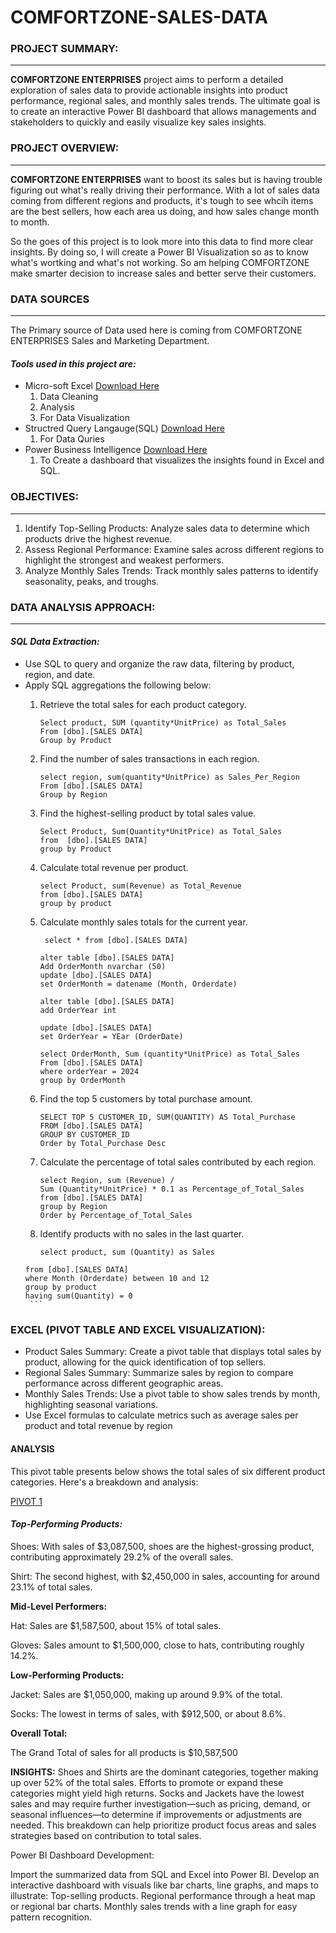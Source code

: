 # COMFORTZONE-SALES-DATA

### **PROJECT SUMMARY:**
____________
**COMFORTZONE ENTERPRISES** project aims to perform a detailed exploration of sales data to provide actionable insights into product performance, regional sales, and monthly sales trends. The ultimate goal is to create an interactive Power BI dashboard that allows managements and stakeholders to quickly and easily visualize key sales insights.

### **PROJECT OVERVIEW:**
________________
**COMFORTZONE ENTERPRISES** want to boost its sales but is having trouble figuring out what's really driving their performance. With a lot of sales data coming from different regions and products, it's tough to see whcih items are the best sellers, how each area us doing, and how sales change month to month. 

So the goes of this project is to look more into this data to find more clear insights. By doing so, I will create a Power BI Visualization so as to know what's wortking and what's not working. So am helping COMFORTZONE make smarter decision to increase sales and better serve their customers. 

### **DATA SOURCES**
______________
The Primary source of Data used here is coming from COMFORTZONE ENTERPRISES Sales and Marketing Department.  

#### ***Tools used in this project are:***
- Micro-soft Excel [Download Here](http://www.microsoft.com)
  1. Data Cleaning
  2. Analysis
  3. For Data Visualization
- Structred Query Langauge(SQL) [Download Here](https://www.mircosoft.com)
  1. For Data Quries  
- Power Business Intelligence [Download Here](https://www.mircosoft.com)
  1. To Create a dashboard that visualizes the insights found in Excel and SQL.

### **OBJECTIVES:**
________________
1. Identify Top-Selling Products: Analyze sales data to determine which products drive the highest revenue.
2. Assess Regional Performance: Examine sales across different regions to highlight the strongest and weakest performers.
3. Analyze Monthly Sales Trends: Track monthly sales patterns to identify seasonality, peaks, and troughs.

### **DATA ANALYSIS APPROACH:**
_______________
#### ***SQL Data Extraction:***
- Use SQL to query and organize the raw data, filtering by product, region, and date.
- Apply SQL aggregations the following below:
   1. Retrieve the total sales for each product category.
      ```
      Select product, SUM (quantity*UnitPrice) as Total_Sales
      From [dbo].[SALES DATA]
      Group by Product
      ```
   2. Find the number of sales transactions in each region.
      
      ```
      select region, sum(quantity*UnitPrice) as Sales_Per_Region
      From [dbo].[SALES DATA]
      Group by Region
      ```
   3. Find the highest-selling product by total sales value.
      ```
      Select Product, Sum(Quantity*UnitPrice) as Total_Sales
      from  [dbo].[SALES DATA]
      group by Product
      ```
   4. Calculate total revenue per product.
        ```
       select Product, sum(Revenue) as Total_Revenue
      from [dbo].[SALES DATA]
      group by product
      ```
   5. Calculate monthly sales totals for the current year.
      ```
       select * from [dbo].[SALES DATA]

      alter table [dbo].[SALES DATA]
      Add OrderMonth nvarchar (50)
      update [dbo].[SALES DATA]
      set OrderMonth = datename (Month, Orderdate)

      alter table [dbo].[SALES DATA]
      add OrderYear int
      
      update [dbo].[SALES DATA]
      set OrderYear = YEar (OrderDate)
      
      select OrderMonth, Sum (quantity*UnitPrice) as Total_Sales 
      From [dbo].[SALES DATA]
      where orderYear = 2024
      group by OrderMonth
      ```
   6. Find the top 5 customers by total purchase amount.
      ```
      SELECT TOP 5 CUSTOMER_ID, SUM(QUANTITY) AS Total_Purchase
      FROM [dbo].[SALES DATA]
      GROUP BY CUSTOMER_ID  
      Order by Total_Purchase Desc
      ``` 
   7. Calculate the percentage of total sales contributed by each region.
      ```
      select Region, sum (Revenue) /
      Sum (Quantity*UnitPrice) * 0.1 as Percentage_of_Total_Sales
      from [dbo].[SALES DATA]
      group by Region
      Order by Percentage_of_Total_Sales
      ```
    8. Identify products with no sales in the last quarter.
       ```
       select product, sum (Quantity) as Sales
      from [dbo].[SALES DATA]
      where Month (Orderdate) between 10 and 12 
      group by product 
      having sum(Quantity) = 0 
       ```

### **EXCEL (PIVOT TABLE AND EXCEL VISUALIZATION):**
- Product Sales Summary: Create a pivot table that displays total sales by product, allowing for the quick identification of top sellers.
- Regional Sales Summary: Summarize sales by region to compare performance across different geographic areas.
- Monthly Sales Trends: Use a pivot table to show sales trends by month, highlighting seasonal variations.
- Use Excel formulas to calculate metrics such as average sales per product and 
  total revenue by region

#### **ANALYSIS**
This pivot table presents below shows the total sales of six different product categories. Here's a breakdown and analysis:

[PIVOT 1](https://github.com/user-attachments/assets/04989b16-d5ab-47ea-8f48-566b2f24be0c)

#### ***Top-Performing Products:***
Shoes: With sales of $3,087,500, shoes are the highest-grossing product, contributing approximately 29.2% of the overall sales.

Shirt: The second highest, with $2,450,000 in sales, accounting for around 23.1% of total sales.

**Mid-Level Performers:**

Hat: Sales are $1,587,500, about 15% of total sales.

Gloves: Sales amount to $1,500,000, close to hats, contributing roughly 14.2%.

**Low-Performing Products:**

Jacket: Sales are $1,050,000, making up around 9.9% of the total.

Socks: The lowest in terms of sales, with $912,500, or about 8.6%.

**Overall Total:**

The Grand Total of sales for all products is $10,587,500

**INSIGHTS:**
Shoes and Shirts are the dominant categories, together making up over 52% of the total sales. Efforts to promote or expand these categories might yield high returns.
Socks and Jackets have the lowest sales and may require further investigation—such as pricing, demand, or seasonal influences—to determine if improvements or adjustments are needed.
This breakdown can help prioritize product focus areas and sales strategies based on contribution to total sales.


Power BI Dashboard Development:

Import the summarized data from SQL and Excel into Power BI.
Develop an interactive dashboard with visuals like bar charts, line graphs, and maps to illustrate:
Top-selling products.
Regional performance through a heat map or regional bar charts.
Monthly sales trends with a line graph for easy pattern recognition.


